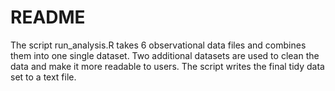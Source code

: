 # README

The script run_analysis.R takes 6 observational data files and combines them into one single dataset. Two additional datasets are used to clean the data and make it more readable to users. The script writes the final tidy data set to a text file.
